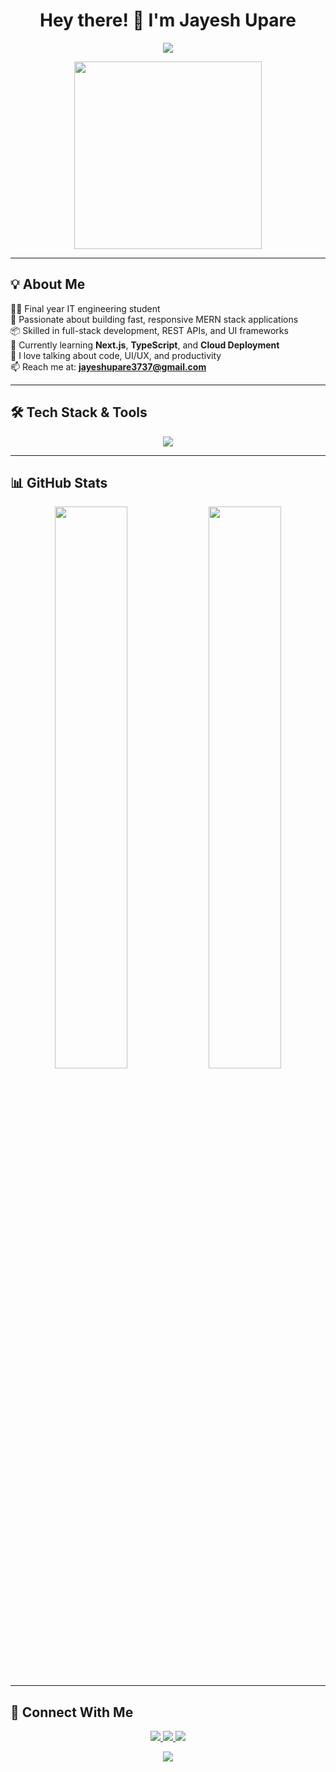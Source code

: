 <h1 align="center">Hey there! 👋 I'm Jayesh Upare</h1>

<p align="center">
  <img src="https://readme-typing-svg.herokuapp.com?font=Fira+Code&size=22&duration=3000&pause=800&color=38BDF8&center=true&vCenter=true&width=440&lines=Full-Stack+Developer;MERN+Stack+Engineer;Clean+%26+Responsive+UI+Builder;Lifelong+Tech+Learner+🚀" />
</p>

<p align="center">
  <img src="https://media.giphy.com/media/qgQUggAC3Pfv687qPC/giphy.gif" width="300" />
</p>

---

## 💡 About Me

👨‍🎓 Final year IT engineering student  
🧠 Passionate about building fast, responsive MERN stack applications  
📦 Skilled in full-stack development, REST APIs, and UI frameworks  
🌱 Currently learning **Next.js**, **TypeScript**, and **Cloud Deployment**  
💬 I love talking about code, UI/UX, and productivity  
📫 Reach me at: **jayeshupare3737@gmail.com**

---

## 🛠️ Tech Stack & Tools

<p align="center">
  <img src="https://skillicons.dev/icons?i=html,css,js,ts,react,nextjs,nodejs,express,mongodb,tailwind,bootstrap,git,github,vscode,figma,postman" />
</p>

---

## 📊 GitHub Stats

<p align="center">
  <img src="https://github-readme-stats.vercel.app/api?username=Jayeshupare&show_icons=true&theme=github_dark&hide_border=true&border_radius=10&count_private=true" width="48%" />
  <img src="https://github-readme-stats.vercel.app/api/top-langs/?username=Jayeshupare&layout=compact&theme=github_dark&hide_border=true&border_radius=10" width="48%" />
</p>

---

## 🔗 Connect With Me

<p align="center">
  <a href="https://www.linkedin.com/in/jayeshupare" target="_blank">
    <img src="https://img.shields.io/badge/LinkedIn-Jayesh%20Upare-blue?style=for-the-badge&logo=linkedin" />
  </a>
  <a href="mailto:jayeshupare02@gmail.com">
    <img src="https://img.shields.io/badge/Gmail-Email-red?style=for-the-badge&logo=gmail" />
  </a>
  <a href="https://github.com/Jayeshupare" target="_blank">
    <img src="https://img.shields.io/badge/GitHub-JayeshUpare-black?style=for-the-badge&logo=github" />
  </a>
</p>

<p align="center">
  <img src="https://komarev.com/ghpvc/?username=Jayeshupare&label=Profile%20Views&color=blue&style=flat-square" />
</p>
